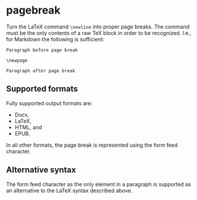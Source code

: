 pagebreak
=========

Turn the LaTeX command `\newline` into proper page breaks. The
command must be the only contents of a raw TeX block in order to
be recognized.  I.e., for Markdown the following is sufficient:

    Paragraph before page break

    \newpage

    Paragraph after page break


Supported formats
-----------------

Fully supported output formats are:

- Docx,
- LaTeX,
- HTML, and
- EPUB.

In all other formats, the page break is represented using the
form feed character.


Alternative syntax
------------------

The form feed character as the only element in a paragraph is
supported as an alternative to the LaTeX syntax described above.

